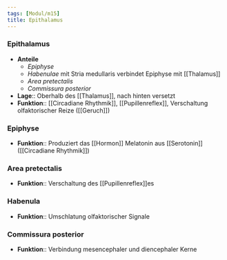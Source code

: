 ```yaml
---
tags: [Modul/m15]
title: Epithalamus
---
```

### Epithalamus 
- **Anteile**
	- *Epiphyse*
	- *Habenulae* mit Stria medullaris verbindet Epiphyse mit [[Thalamus]]
	- *Area pretectalis*
	- *Commissura posterior*
- **Lage**:: Oberhalb des [[Thalamus]], nach hinten versetzt
- **Funktion**:: [[Circadiane Rhythmik]], [[Pupillenreflex]], Verschaltung olfaktorischer Reize ([[Geruch]])

### Epiphyse
- **Funktion**:: Produziert das [[Hormon]] Melatonin aus [[Serotonin]] ([[Circadiane Rhythmik]])
### Area pretectalis
- **Funktion**:: Verschaltung des [[Pupillenreflex]]es
### Habenula
- **Funktion**:: Umschlatung olfaktorischer Signale
### Commissura posterior
- **Funktion**:: Verbindung mesencephaler und diencephaler Kerne